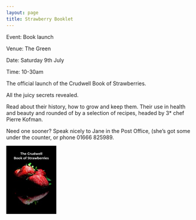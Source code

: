 ```yaml
---
layout: page
title: Strawberry Booklet
---
```

Event: Book launch

Venue: The Green

Date: Saturday 9th July

Time: 10-30am

The official launch of the Crudwell Book of Strawberries.  

All the juicy secrets revealed.

Read about their history, how to grow and keep them.  Their use in health and beauty and rounded of by a selection of recipes, headed by 3* chef Pierre Kofman.

Need one sooner? Speak nicely to Jane in the Post Office, (she’s got some under the counter, or phone 01666 825989.

![Booklet](/img/booklet.jpg)
